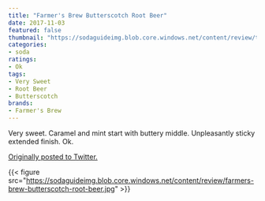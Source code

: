 ```yaml
---
title: "Farmer's Brew Butterscotch Root Beer"
date: 2017-11-03
featured: false
thumbnail: "https://sodaguideimg.blob.core.windows.net/content/review/thumbs/farmers-brew-butterscotch-root-beer.jpg"
categories:
- soda
ratings:
- Ok
tags:
- Very Sweet
- Root Beer
- Butterscotch
brands:
- Farmer's Brew
---
```


Very sweet. Caramel and mint start with buttery middle. Unpleasantly sticky extended finish. Ok.

[Originally posted to Twitter.](https://twitter.com/Cavorter/status/926563861964185600)

{{< figure src="https://sodaguideimg.blob.core.windows.net/content/review/farmers-brew-butterscotch-root-beer.jpg" >}}

